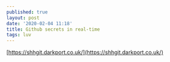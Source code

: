 ```yaml
---
published: true
layout: post
date: '2020-02-04 11:18'
title: Github secrets in real-time
tags: luv 
---
```

[https://shhgit.darkport.co.uk/](https://shhgit.darkport.co.uk/)

